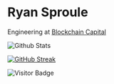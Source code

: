# Ryan Sproule

Engineering at [Blockchain Capital](https://github.com/BlockchainCapitalResearch)

![Github Stats](https://github-readme-stats.vercel.app/api?username=rsproule&count_private=true&theme=gotham&show_icons=true&include_all_commits=true)

[![GitHub Streak](https://github-readme-streak-stats.herokuapp.com/?user=rsproule&theme=dark)](https://git.io/streak-stats)

![Visitor Badge](https://visitor-badge.laobi.icu/badge?page_id=rsproule)
